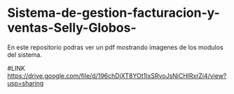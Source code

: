 # Sistema-de-gestion-facturacion-y-ventas-Selly-Globos-
En este repositorio podras ver un pdf mostrando imagenes de los modulos del sistema.

#LINK
https://drive.google.com/file/d/196chDjXT8YOt1IxSRvoJsNiCHlRxrZi4/view?usp=sharing
